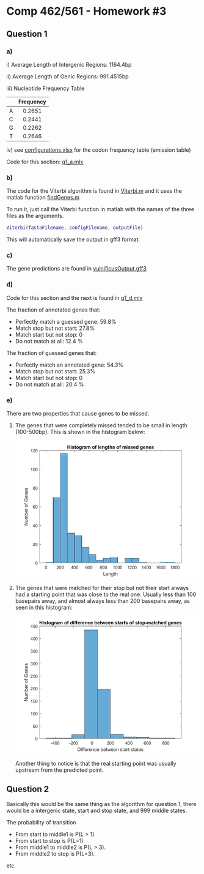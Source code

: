 # Comp 462/561 - Homework #3

## Question 1

### a) 

i) Average Length of Intergenic Regions: 1164.4bp

ii) Average Length of Genic Regions: 991.4515bp

iii) Nucleotide Frequency Table 

|       | Frequency |
| :---: | :-------: |
|   A   |  0.2651   |
|   C   |  0.2441   |
|   G   |  0.2262   |
|   T   |  0.2646   |

iv) see [configurations.xlsx](configurations.xlsx) for the codon frequency table (emission table)

Code for this section: [q1_a.mlx](q1_a.mlx)

### b)

The code for the Viterbi algorithm is found in [Viterbi.m](Viterbi.m) and it uses the matlab function [findGenes.m](findGenes.m)

To run it, just call the Viterbi function in matlab with the names of the three files as the arguments. 

```matlab
Viterbi(fastaFilename, configFilename, outputFile)
```

This will automatically save the output in gff3 format.

### c) 

The gene predictions are found in [vulnificusOutput.gff3](vulnificusOutput.gff3) 

### d) 

Code for this section and the next is found in [q1_d.mlx](q1_d.mlx)

The fraction of annotated genes that:
* Perfectly match a guessed gene: 59.8%
* Match stop but not start: 27.8%
* Match start but not stop: 0
* Do not match at all: 12.4 %

The fraction of guessed genes that:
* Perfectly match an annotated gene: 54.3%
* Match stop but not start: 25.3%
* Match start but not stop: 0
* Do not match at all: 20.4 %

### e) 

There are two properties that cause genes to be missed. 

1. The genes that were completely missed tended to be small in length (100-500bp). This is shown in the histogram below:

    ![missedlengthhisto.jpg](missedlengthhisto.jpg)
    
2. The genes that were matched for their stop but not their start always had a starting point that was close to the real one. Usually less than 100 basepairs away, and almost always less than 200 basepairs away, as seen in this histogram:

    ![stopmatchhisto.jpg](stopmatchhisto.jpg)

    Another thing to notice is that the real starting point was usually upstream from the predicted point.
    
    
## Question 2

Basically this would be the same thing as the algorithm for question 1, 
there would be a intergenic state, start and stop state, and 999 middle states.

The probability of transition
* From start to middle1 is P(L > 1)
* From start to stop is P(L=1)
* From middle1 to middle2 is P(L > 3).
* From middle2 to stop is P(L=3). 

etc.
